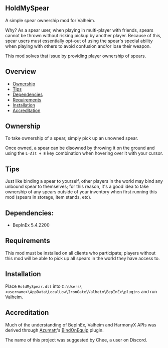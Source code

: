 HoldMySpear
-----------

A simple spear ownership mod for Valheim.

Why? As a spear user, when playing in multi-player with friends, spears
cannot be thrown without risking pickup by another player. Because of this,
spear users must essentially opt-out of using the spear's special ability
when playing with others to avoid confusion and/or lose their weapon.

This mod solves that issue by providing player ownership of spears.

## Overview

- [Ownership](#ownership)
- [Tips](#tips)
- [Dependencies](#dependencies)
- [Requirements](#requirements)
- [Installation](#installation)
- [Accreditation](#accreditation)

## Ownership

To take ownership of a spear, simply pick up an unowned spear.

Once owned, a spear can be disowned by throwing it on the ground
and using the `L-Alt + E` key combination when hovering over it
with your cursor.

## Tips

Just like binding a spear to yourself, other players in the world may
bind any unbound spear to themselves; for this reason, it's a good idea
to take ownership of any spears outside of your inventory when first
running this mod (spears in storage, item stands, etc).

## Dependencies:

- BepInEx 5.4.2200

## Requirements

This mod must be installed on all clients who participate; players
without this mod will be able to pick up all spears in the world
they have access to.

## Installation

Place `HoldMySpear.dll` into `C:\Users\<username>\AppData\LocalLow\IronGate\Valheim\BepInEx\plugins` and run Valheim.

## Accreditation

Much of the understanding of BepInEx, Valheim and HarmonyX APIs
was derived through [Azumatt](https://github.com/AzumattDev)'s
[BindOnEquip](https://github.com/AzumattDev/BindOnEquip) plugin.

The name of this project was suggested by Chee, a user on Discord.